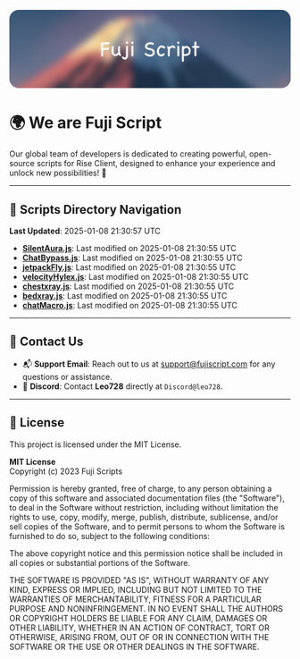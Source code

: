 ![Banner](.github/b.webp)

# 🌍 **We are Fuji Script**

Our global team of developers is dedicated to creating powerful, open-source scripts for Rise Client, designed to enhance your experience and unlock new possibilities! 🌟

---
<!-- SCRIPTS_NAVIGATION_START -->
## 📂 **Scripts Directory Navigation**

**Last Updated**: 2025-01-08 21:30:57 UTC

- **[SilentAura.js](scripts/SilentAura.js)**: Last modified on 2025-01-08 21:30:55 UTC
- **[ChatBypass.js](scripts/ChatBypass.js)**: Last modified on 2025-01-08 21:30:55 UTC
- **[jetpackFly.js](scripts/jetpackFly.js)**: Last modified on 2025-01-08 21:30:55 UTC
- **[velocityHylex.js](scripts/velocityHylex.js)**: Last modified on 2025-01-08 21:30:55 UTC
- **[chestxray.js](scripts/chestxray.js)**: Last modified on 2025-01-08 21:30:55 UTC
- **[bedxray.js](scripts/bedxray.js)**: Last modified on 2025-01-08 21:30:55 UTC
- **[chatMacro.js](scripts/chatMacro.js)**: Last modified on 2025-01-08 21:30:55 UTC

<!-- SCRIPTS_NAVIGATION_END -->

---

## 💬 **Contact Us**  
- 📬 **Support Email**: Reach out to us at [support@fujiscript.com](mailto:support@fujiscript.com) for any questions or assistance.  
- 💬 **Discord**: Contact **Leo728** directly at `Discord@leo728`.

---

## 📜 **License**

This project is licensed under the MIT License.  

**MIT License**  
Copyright (c) 2023 Fuji Scripts  

Permission is hereby granted, free of charge, to any person obtaining a copy of this software and associated documentation files (the "Software"), to deal in the Software without restriction, including without limitation the rights to use, copy, modify, merge, publish, distribute, sublicense, and/or sell copies of the Software, and to permit persons to whom the Software is furnished to do so, subject to the following conditions:  

The above copyright notice and this permission notice shall be included in all copies or substantial portions of the Software.  

THE SOFTWARE IS PROVIDED "AS IS", WITHOUT WARRANTY OF ANY KIND, EXPRESS OR IMPLIED, INCLUDING BUT NOT LIMITED TO THE WARRANTIES OF MERCHANTABILITY, FITNESS FOR A PARTICULAR PURPOSE AND NONINFRINGEMENT. IN NO EVENT SHALL THE AUTHORS OR COPYRIGHT HOLDERS BE LIABLE FOR ANY CLAIM, DAMAGES OR OTHER LIABILITY, WHETHER IN AN ACTION OF CONTRACT, TORT OR OTHERWISE, ARISING FROM, OUT OF OR IN CONNECTION WITH THE SOFTWARE OR THE USE OR OTHER DEALINGS IN THE SOFTWARE.  
